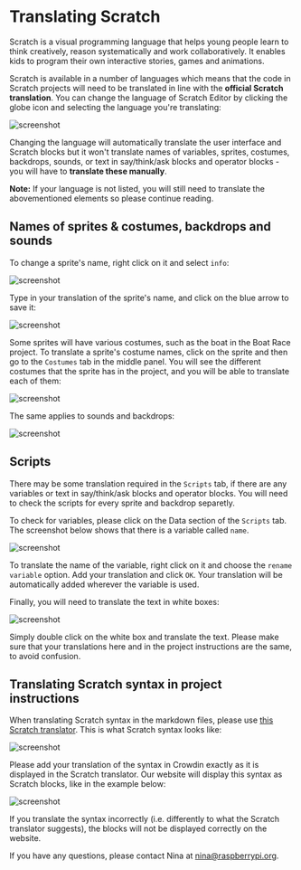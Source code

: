 # Translating Scratch

Scratch is a visual programming language that helps young people learn to think creatively, reason systematically and work collaboratively. It enables kids to program their own interactive stories, games and animations. 

Scratch is available in a number of languages which means that the code in Scratch projects will need to be translated in line with the **official Scratch translation**. You can change the language of Scratch Editor by clicking the globe icon and selecting the language you're translating:

![screenshot](images/language.png)

Changing the language will automatically translate the user interface and Scratch blocks but it won't translate names of variables, sprites, costumes, backdrops, sounds, or text in say/think/ask blocks and operator blocks - you will have to **translate these manually**.

**Note:**
If your language is not listed, you will still need to translate the abovementioned elements so please continue reading. 

## Names of sprites & costumes, backdrops and sounds

To change a sprite's name, right click on it and select `info`:

![screenshot](images/sprite-name.png)

Type in your translation of the sprite's name, and click on the blue arrow to save it:

![screenshot](images/sprite-name-save.png)

Some sprites will have various costumes, such as the boat in the Boat Race project. To translate a sprite's costume names, click on the sprite and then go to the `Costumes` tab in the middle panel. You will see the different costumes that the sprite has in the project, and you will be able to translate each of them:

![screenshot](images/costume-name.png)

The same applies to sounds and backdrops:

![screenshot](images/backdrops-sounds.png)

## Scripts

There may be some translation required in the `Scripts` tab, if there are any variables or text in say/think/ask blocks and operator blocks. You will need to check the scripts for every sprite and backdrop separetly.

To check for variables, please click on the Data section of the `Scripts` tab. The screenshot below shows that there is a variable called `name`. 

![screenshot](images/variable.png)

To translate the name of the variable, right click on it and choose the `rename variable` option. Add your translation and click `OK`. Your translation will be automatically added wherever the variable is used. 

Finally, you will need to translate the text in white boxes:

![screenshot](images/text.png)

Simply double click on the white box and translate the text. Please make sure that your translations here and in the project instructions are the same, to avoid confusion.

## Translating Scratch syntax in project instructions

When translating Scratch syntax in the markdown files, please use [this Scratch translator](http://scratchblocks.github.io/translator/). This is what Scratch syntax looks like:

![screenshot](images/scratch-syntax.png)

Please add your translation of the syntax in Crowdin exactly as it is displayed in the Scratch translator. Our website will display this syntax as Scratch blocks, like in the example below:

![screenshot](images/syntax-blocks.png)

If you translate the syntax incorrectly (i.e. differently to what the Scratch translator suggests), the blocks will not be displayed correctly on the website.

If you have any questions, please contact Nina at nina@raspberrypi.org.
